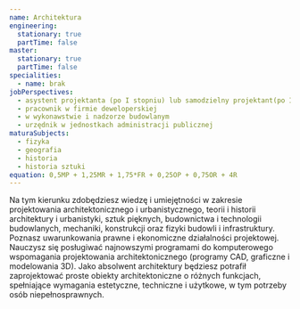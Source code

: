```yaml
---
name: Architektura
engineering:
  stationary: true
  partTime: false
master:
  stationary: true
  partTime: false
specialities:
  - name: brak 
jobPerspectives:
  - asystent projektanta (po I stopniu) lub samodzielny projektant(po II stopniu studiów i uzyskaniu uprawnień) w pracowni architektonicznej i urbanistyczne
  - pracownik w firmie deweloperskiej
  - w wykonawstwie i nadzorze budowlanym
  - urzędnik w jednostkach administracji publicznej
maturaSubjects:
  - fizyka
  - geografia
  - historia
  - historia sztuki
equation: 0,5MP + 1,25MR + 1,75*FR + 0,25OP + 0,75OR + 4R
---
```


Na tym kierunku zdobędziesz wiedzę i umiejętności w zakresie projektowania architektonicznego i urbanistycznego, teorii i historii architektury i urbanistyki, sztuk pięknych, budownictwa i technologii budowlanych, mechaniki, konstrukcji oraz fizyki budowli i infrastruktury. Poznasz uwarunkowania prawne i ekonomiczne działalności projektowej. Nauczysz się
posługiwać najnowszymi programami do komputerowego wspomagania projektowania architektonicznego (programy CAD, graficzne i modelowania 3D). Jako absolwent architektury będziesz potrafił zaprojektować proste obiekty architektoniczne o różnych funkcjach, spełniające wymagania estetyczne, techniczne i użytkowe, w tym potrzeby osób niepełnosprawnych.
